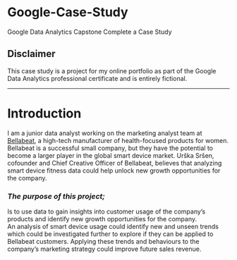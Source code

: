 # Google-Case-Study
Google Data Analytics Capstone Complete a Case Study
## **Disclaimer**
This case study is a project for my online portfolio as part of the Google Data Analytics professional certificate and is entirely fictional.

***
# Introduction
I am a junior data analyst working on the marketing analyst team at [Bellabeat](https://bellabeat.com/), a high-tech manufacturer of health-focused products for women. Bellabeat is a successful small company, but they have the potential to become a larger player in the global smart device market. Urška Sršen, cofounder and Chief Creative Officer of Bellabeat, believes that analyzing smart device fitness data could help unlock new growth opportunities for the company.

### *The purpose of this project;*
Is to use data to gain insights into customer usage of the company’s products and identify new growth opportunities for the company.  
An analysis of smart device usage could identify new and unseen trends which could be investigated further to explore if they can be applied to Bellabeat customers. Applying these trends and behaviours to the company’s marketing strategy could improve future sales revenue.